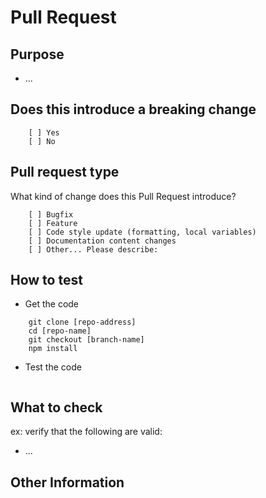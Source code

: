 # Pull Request

## Purpose

<!-- Describe the intention of the changes being proposed. What problem does it solve or functionality does it add? -->

* ...

## Does this introduce a breaking change

<!-- mark with an `x` -->

```console
    [ ] Yes
    [ ] No
```

## Pull request type

What kind of change does this Pull Request introduce?

<!-- mark with an `x` -->

```console
    [ ] Bugfix
    [ ] Feature
    [ ] Code style update (formatting, local variables)
    [ ] Documentation content changes
    [ ] Other... Please describe:
```

## How to test

* Get the code

```console
    git clone [repo-address]
    cd [repo-name]
    git checkout [branch-name]
    npm install
```

* Test the code

<!-- Add steps to run the tests suite and/or manually test -->

```console

```

## What to check

ex: verify that the following are valid:

* ...

## Other Information
<!-- Add any other helpful information that may be needed here. -->
